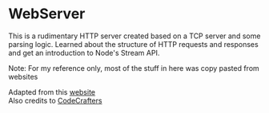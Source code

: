 # WebServer

This is a rudimentary HTTP server created based on a TCP server and some parsing logic. Learned about the structure of HTTP requests and responses and get an introduction to Node's Stream API. 

Note: For my reference only, most of the stuff in here was copy pasted from websites

Adapted from this [website](https://www.codementor.io/@ziad-saab/let-s-code-a-web-server-from-scratch-with-nodejs-streams-h4uc9utji) \
Also credits to [CodeCrafters](https://github.com/codecrafters-io/build-your-own-x)
